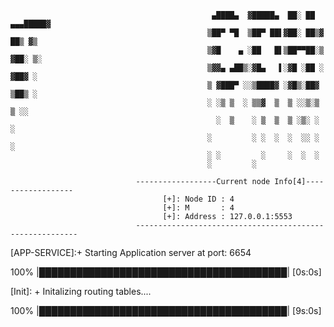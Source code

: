 

                                                 ▄████▄  ▓█████▄  ██░ ██ ▄▄▄█████▓
                                                ▒██▀ ▀█  ▒██▀ ██▌▓██░ ██▒▓  ██▒ ▓▒
                                                ▒▓█    ▄ ░██   █▌▒██▀▀██░▒ ▓██░ ▒░
                                                ▒▓▓▄ ▄██▒░▓█▄   ▌░▓█ ░██ ░ ▓██▓ ░ 
                                                ▒ ▓███▀ ░░▒████▓ ░▓█▒░██▓  ▒██▒ ░ 
                                                ░ ░▒ ▒  ░ ▒▒▓  ▒  ▒ ░░▒░▒  ▒ ░░   
                                                  ░  ▒    ░ ▒  ▒  ▒ ░▒░ ░    ░    
                                                ░         ░ ░  ░  ░  ░░ ░  ░      
                                                ░ ░         ░     ░  ░  ░         
                                                ░         ░

                                ------------------Current node Info[4]------------------
                                      [+]: Node ID : 4 
                                      [+]: M       : 4 
                                      [+]: Address : 127.0.0.1:5553 
                                ---------------------------------------------------------
[APP-SERVICE]:+ Starting Application server at port:  6654

 100% |████████████████████████████████████████|  [0s:0s]
 
[Init]: + Initalizing routing tables.... 

 100% |████████████████████████████████████████|  [9s:0s]
> 
